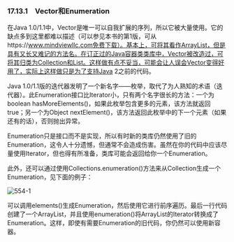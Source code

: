 ### 17.13.1　Vector和Enumeration

在Java 1.0/1.1中，Vector是唯一可以自我扩展的序列，所以它被大量使用。它的缺点多到这里都难以描述（可以参见本书的第1版，可从https://www.mindviewllc.com免费下载）。基本上，可将其看作ArrayList，但是具有又长又难记的方法名。在订正过的Java容器类类库中，Vector被改造过，可将其归类为Collection和List。这样做有点不妥当，可能会让人误会Vector变得好用了，实际上这样做只是为了支持Java 2之前的代码。

Java 1.0/1.1版的迭代器发明了一个新名字——枚举，取代了为人熟知的术语（迭代器）。此Enumeration接口比Iterator小，只有两个名字很长的方法：一个为boolean hasMoreElements()，如果此枚举包含更多的元素，该方法就返回true；另一个为Object nextElement()，该方法返回此枚举中的下一个元素（如果还有的话），否则抛出异常。

Enumeration只是接口而不是实现，所以有时新的类库仍然使用了旧的Enumeration，这令人十分遗憾，但通常不会造成伤害。虽然在你的代码中应该尽量使用Iterator，但也得有所准备，类库可能会返回给你一个Enumeration。

此外，还可以通过使用Collections.enumeration()方法来从Collection生成一个Enumeration，见下面的例子：

![554-1](../Images/image03458.jpeg)

可以调用elements()生成Enumeration，然后使用它进行前序遍历。最后一行代码创建了一个ArrayList，并且使用enumeration()将ArrayList的Iterator转换成了Enumeration。这样，即使有需要Enumeration的旧代码，你仍然可以使用新容器。